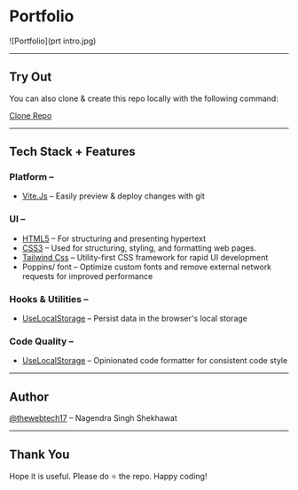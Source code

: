 # Portfolio

![Portfolio](prt intro.jpg)

---

## Try Out

You can also clone & create this repo locally with the following command:

[Clone Repo](https://github.com/thewebtech17/Portfloio-New-)

---

## Tech Stack + Features

### Platform –

- [Vite.Js](https://vitejs.dev/) – Easily preview & deploy changes with git

### UI –

- [HTML5](https://en.wikipedia.org/wiki/HTML5) – For structuring and presenting hypertext
- [CSS3](https://en.wikipedia.org/wiki/CSS) – Used for structuring, styling, and formatting web pages.
- [Tailwind Css](https://tailwindcss.com/) – Utility-first CSS framework for rapid UI development
- Poppins/ font – Optimize custom fonts and remove external network requests for improved performance

### Hooks & Utilities –

- [UseLocalStorage](https://en.wikipedia.org/wiki/HTML5) – Persist data in the browser's local storage

### Code Quality –

- [UseLocalStorage](https://prettier.io/) – Opinionated code formatter for consistent code style

---

## Author

[@thewebtech17](https://github.com/thewebtech17) – Nagendra Singh Shekhawat

---

## Thank You

Hope it is useful. Please do ⭐ the repo. Happy coding!
